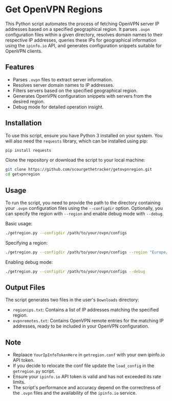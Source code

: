 # Get OpenVPN Regions

This Python script automates the process of fetching OpenVPN server IP addresses based on a specified geographical region. It parses `.ovpn` configuration files within a given directory, resolves domain names to their respective IP addresses, queries these IPs for geographical information using the `ipinfo.io` API, and generates configuration snippets suitable for OpenVPN clients.

## Features

- Parses `.ovpn` files to extract server information.
- Resolves server domain names to IP addresses.
- Filters servers based on the specified geographical region.
- Generates OpenVPN configuration snippets with servers from the desired region.
- Debug mode for detailed operation insight.

## Installation

To use this script, ensure you have Python 3 installed on your system. You will also need the `requests` library, which can be installed using pip:

```bash
pip install requests
```

Clone the repository or download the script to your local machine:

```bash
git clone https://github.com/scourgethetracker/getovpnregion.git
cd getvpnregion
```

## Usage

To run the script, you need to provide the path to the directory containing your `.ovpn` configuration files using the `--configdir` option. Optionally, you can specify the region with `--region` and enable debug mode with `--debug`.

Basic usage:

```bash
./getregion.py --configdir /path/to/your/ovpn/configs
```

Specifying a region:

```bash
./getregion.py --configdir /path/to/your/ovpn/configs --region "Europe/London"
```

Enabling debug mode:

```bash
./getregion.py --configdir /path/to/your/ovpn/configs --debug
```

## Output Files

The script generates two files in the user's `Downloads` directory:

- `regionips.txt`: Contains a list of IP addresses matching the specified region.
- `ovpnremotes.txt`: Contains OpenVPN remote entries for the matching IP addresses, ready to be included in your OpenVPN configuration.

## Note
- Replaace `YourIpInfoTokenHere` in `getregion.conf` with your own ipinfo.io API token.
- If you decide to relocate the conf file update the `load_config` in the `getregion.py` script.
- Ensure your `ipinfo.io` API token is valid and has not exceeded its rate limits.
- The script's performance and accuracy depend on the correctness of the `.ovpn` files and the availability of the `ipinfo.io` service.


